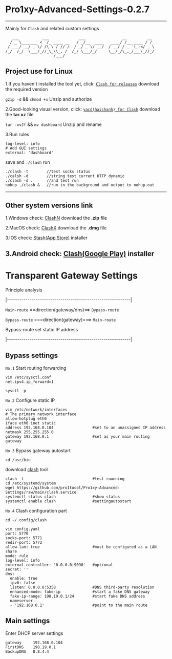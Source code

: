 # Pro1xy-Advanced-Settings-0.2.7
---------------------------

Mainly for `Clash` and related custom settings

       ___          ___             ___                __         __ 
      / _ \_______ <  /_ ____ __   / _/__  ____   ____/ /__ ____ / / 
     / ___/ __/ _ \/ /\ \ / // /  / _/ _ \/ __/  / __/ / _ `(_-</ _ \
    /_/  /_/  \___/_//_\_\\_, /  /_/ \___/_/     \__/_/\_,_/___/_//_/
                         /___/                                          
## Project use for Linux
1.If you haven't installed the tool yet, click: [`Clash for releases`](https://github.com/Dreamacro/clash/releases) download the required version

`gzip -d` && `chmod +x` Unzip and authorize

2.Good-looking visual version, click: [`yacd(haishanh) for Clash`](https://github.com/haishanh/yacd/releases/) download the **tar.xz** file

`tar -xvJf` && `mv dashboard` Unzip and rename

3.Run rules

    log-level: info
    # Add GUI settings
    external: 'dashboard'
save and `./clash` run

    ./clash -t        //test socks status
    ./calsh -d        //string test current HTTP dynamic
    ./clash -d .      //and test run
    nohup ./clash &   //run in the background and output to nohup.out

---------------------------
## Other system versions link
1.Windows check: [ClashN](https://github.com/2dust/clashN/releases) download the **.zip** file

2.MacOS check: [ClashX](https://github.com/yichengchen/clashX/releases) download the **.dmg** file

3.IOS check: [Stash(App Store)](https://apps.apple.com/tw/app/stash/id1596063349) installer

3.Android check: [Clash(Google Play)](https://play.google.com/store/apps/details?id=com.github.kr328.clash&hl=zh&gl=US&pli=1) installer
---------------------------
# Transparent Gateway Settings
Principle analysis

|------------------------------------------------------------|

  `Main-route`   ==direction(gateway/dns)==>   `Bypass-route`

  `Bypass-route` ===direction(gateway)===>   `Main-route`

   Bypass-route set static IP address

|------------------------------------------------------------|

## Bypass settings

`No.1` Start routing forwarding

    vim /etc/sysctl.conf
    net.ipv4.ip_forward=1
    
    sysctl -p
`No.2` Configure static IP

    vim /etc/network/interfaces
    # The primary network interface
    allow-hotplug eth0
    iface eth0 inet static
    address 192.168.0.104                 #set to an unassigned IP address
    netmask 255.255.255.0
    gateway 192.168.0.1                   #set as your main routing gateway
`No.3` Bypass gateway autostart

    cd /usr/bin
download [clash](https://github.com/Dreamacro/clash/releases) tool

    clash -t                              #test ruunning
    cd /etc/systemd/system
    wget https://github.com/pro1tocol/Pro1xy-Advanced-Settings/raw/main/clash.service
    systemctl status clash                #show status
    systemctl enable clash                #settingautostart
 `No.4` Clash configuration part
 
    cd ~/.config/clash
    
    vim config.yaml
    port: 5770
    socks-port: 5771
    redir-port: 5772
    allow-lan: true                       #must be configured as a LAN share
    mode: rule
    log-level: info
    external-controller: '0.0.0.0:9090'   #optional
    secret: ''
    dns:
      enable: true
      ipv6: false
      listen: 0.0.0.0:5358                #DNS third-party resolution
      enhanced-mode: fake-ip              #start a fake DNS gateway
      fake-ip-range: 198.19.0.1/24        #start fake DNS address
      nameserver:
      - '192.168.0.1'                     #point to the main route
## Main settings

Enter DHCP server settings

    gateway     192.168.0.104
    FirstDNS    198.19.0.1
    BackupDNS   8.8.4.4
